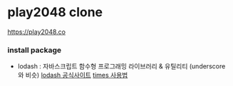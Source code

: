# play2048 clone

https://play2048.co



### install package 

- lodash : 자바스크립트 함수형 프로그래밍 라이브러리 & 유틸리티 (underscore 와 비슷)
  [lodash 공식사이트](https://lodash.com)
  [times 사용법](https://lodash.com/docs/4.17.15#times)

  

